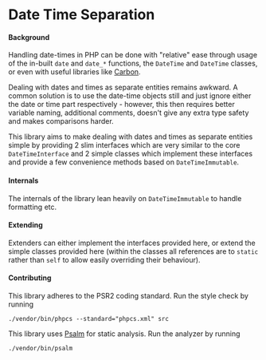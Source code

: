 # Date Time Separation

#### Background

Handling date-times in PHP can be done with "relative" ease through usage of the in-built `date` and `date_*`
functions, the `DateTime` and `DateTime` classes, or even with useful libraries like [Carbon](https://carbon.nesbot.com/docs/).

Dealing with dates and times as separate entities remains awkward. A common solution is to use the date-time
objects still and just ignore either the date or time part respectively - however, this then requires better variable
naming, additional comments, doesn't give any extra type safety and makes comparisons harder.

This library aims to make dealing with dates and times as separate entities simple by providing 2 slim interfaces which
are very similar to the core `DateTimeInterface` and 2 simple classes which implement these interfaces and provide
a few convenience methods based on `DateTimeImmutable`.

#### Internals

The internals of the library lean heavily on `DateTimeImmutable` to handle formatting etc.

#### Extending

Extenders can either implement the interfaces provided here, or extend the simple classes provided here (within the
classes all references are to `static` rather than `self` to allow easily overriding their behaviour).

#### Contributing

This library adheres to the PSR2 coding standard. Run the style check by running
```
./vendor/bin/phpcs --standard="phpcs.xml" src
```

This library uses [Psalm](https://psalm.dev/docs/) for static analysis. Run the analyzer by running
```
./vendor/bin/psalm
```